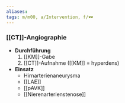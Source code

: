 ```yaml
---
aliases: 
tags: m/m00, a/Intervention, f/🕶️
---
```

### [[CT]]-Angiographie
- **Durchführung**
	1. [[KM]]-Gabe
	2. [[CT]]-Aufnahme ([[KM]] = hyperdens)
- **Einsatz**
	- Hirnarterienaneurysma
	- [[LAE]]
	- [[pAVK]]
	- [[Nierenarterienstenose]]